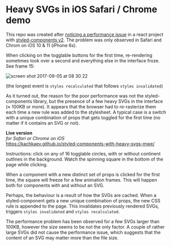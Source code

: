 Heavy SVGs in iOS Safari / Chrome demo
===

This repo was created after [noticing a performance issue](https://github.com/styled-components/styled-components/issues/583#issuecomment-327097536) in a react project with [styled-components v2](https://github.com/styled-components/styled-components).
The problem was only observed in Safari and Chrom on iOS 10 & 11 (iPhone 6s).

When clicking on the togglable buttons for the first time, re-rendering sometimes took over a second and everything else in the interface froze. See frame 15:

![screen shot 2017-09-05 at 08 30 22](https://user-images.githubusercontent.com/608862/30049987-8f9ab93c-9214-11e7-9425-72663e547d49.png)

(the longest event is `styles recalculated` that follows `styles invalidated`)

As it turned out, the reason for the poor performance was not the styled-components library, but the presence of a few heavy SVGs in the interface (≈ 100KB or more).
It appears that the browser had to re-rasterize them each time a new rule was added to the stylesheet.
A typical case is a switch with a unique combination of props that gets toggled for the first time (no matter if it contains an SVG or not).

__Live version__  
_for Safari or Chrome on iOS_  
https://kachkaev.github.io/styled-components-with-heavy-svgs-mwe/

Instructions: click on any of 16 togglable circles, with or without continent outlines in the background.
Watch the spinning square in the bottom of the page while clicking.

When a component with a new distinct set of props is clicked for the first time, the square will freeze for a few animation frames.
This will happen both for components with and without an SVG. 

Perhaps, the behaviour is a result of how the SVGs are cached.
When a styled-component gets a new unique combination of props, the new CSS rule is appended to the page.
This invalidates previously rendered SVGs, triggers `styles invalidated` and `styles recalculated`.

The performance problem has been observed for a few SVGs larger than 100KB, however the size seems to be not the only factor.
A couple of rather large SVGs did not cause the performance issue, which suggests that the content of an SVG may matter more than the file size.
